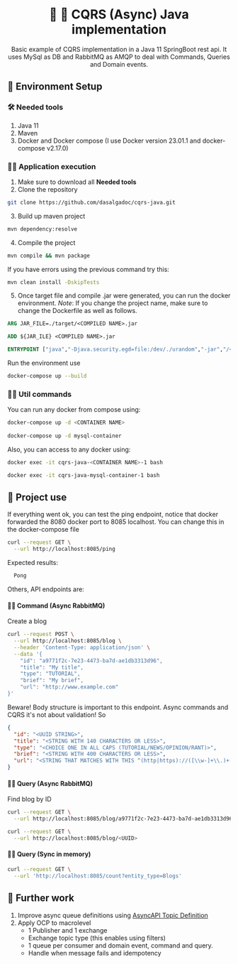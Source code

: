 <h1 align="center">
  🚀 🍮 CQRS (Async) Java implementation
</h1>

<p align="center">
  Basic example of CQRS implementation in a Java 11 SpringBoot rest api. It uses MySql as DB and RabbitMQ as AMQP to deal with Commands, Queries and Domain events.
</p>

## 🧲 Environment Setup

### 🛠️ Needed tools

1. Java 11
2. Maven
3. Docker and Docker compose (I use Docker version 23.01.1 and docker-compose v2.17.0)

### 🏃🏻 Application execution

1. Make sure to download all __Needed tools__
2. Clone the repository
```bash
git clone https://github.com/dasalgadoc/cqrs-java.git
```
3. Build up maven project
```bash
mvn dependency:resolve
```
4. Compile the project
```bash
mvn compile && mvn package
```

If you have errors using the previous command try this:
```bash
mvn clean install -DskipTests
```
5. Once target file and compile .jar were generated, you can run the docker environment.
_Note_: If you change the project name, make sure to change the Dockerfile as well as follows.
   
```dockerfile
ARG JAR_FILE=./target/<COMPILED NAME>.jar

ADD ${JAR_ILE} <COMPILED NAME>.jar

ENTRYPOINT ["java","-Djava.security.egd=file:/dev/./urandom","-jar","/<COMPILED NAME>jar"]  
```

Run the environment use

```bash
docker-compose up --build
```

### 🤳🏻 Util commands

You can run any docker from compose using:
```bash
docker-compose up -d <CONTAINER NAME>
  
docker-compose up -d mysql-container
```

Also, you can access to any docker using:
```bash
docker exec -it cqrs-java-<CONTAINER NAME>-1 bash

docker exec -it cqrs-java-mysql-container-1 bash
```

## 🧳 Project use

If everything went ok, you can test the ping endpoint, notice that docker forwarded the 8080 docker port to 8085 localhost.
You can change this in the docker-compose file

```bash
curl --request GET \
  --url http://localhost:8085/ping
```

Expected results:
```html
  Pong
```

Others, API endpoints are:

#### 🙋🏻‍ Command (Async RabbitMQ)

Create a blog
```bash
curl --request POST \
  --url http://localhost:8085/blog \
  --header 'Content-Type: application/json' \
  --data '{
	"id": "a9771f2c-7e23-4473-ba7d-ae1db3313d96",
	"title": "My title",
	"type": "TUTORIAL",
	"brief": "My brief",
	"url": "http://www.example.com"
}'
```

Beware! Body structure is important to this endpoint. Async commands and CQRS it's not about validation! So

```json
{
  "id": "<UUID STRING>",
  "title": "<STRING WITH 140 CHARACTERS OR LESS>",
  "type": "<CHOICE ONE IN ALL CAPS (TUTORIAL/NEWS/OPINION/RANT)>",
  "brief": "<STRING WITH 400 CHARACTERS OR LESS>",
  "url": "<STRING THAT MATCHES WITH THIS ^(http|https)://([\\w-]+\\.)+[\\w-]+(/[\\w-./?%&=]*)?$ REGEX>"
}
```

#### 💁🏻 Query (Async RabbitMQ)

Find blog by ID
```bash
curl --request GET \
  --url http://localhost:8085/blog/a9771f2c-7e23-4473-ba7d-ae1db3313d96
```

```bash
curl --request GET \
  --url http://localhost:8085/blog/<UUID>
```

#### 💁🏻 Query (Sync in memory)

```bash
curl --request GET \
  --url 'http://localhost:8085/count?entity_type=Blogs'
```

## 🧭 Further work

1. Improve async queue definitions using [AsyncAPI Topic Definition](https://github.com/fmvilas/topic-definition)
2. Apply OCP to macrolevel
    - 1 Publisher and 1 exchange
    - Exchange topic type (this enables using filters)
    - 1 queue per consumer and domain event, command and query.
    - Handle when message fails and idempotency
